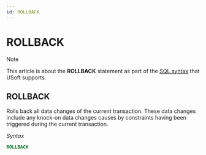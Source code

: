 ```yaml
---
id: ROLLBACK
---
```


# ROLLBACK



> [!NOTE]
> This article is about the **ROLLBACK** statement as part of the [SQL syntax](/docs/Modeller_and_Rules_Engine/SQL_syntax) that USoft supports.

## **ROLLBACK**

Rolls back all data changes of the current transaction. These data changes include any knock-on data changes causes by constraints having been triggered during the current transaction.

*Syntax*

```sql
ROLLBACK
```


 
